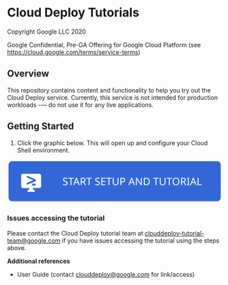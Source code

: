 # Cloud Deploy Tutorials
Copyright Google LLC 2020

Google Confidential, Pre-GA Offering for Google Cloud Platform (see https://cloud.google.com/terms/service-terms)

## Overview

This repository contains content and functionality to help you try out the Cloud Deploy service. Currently, this service is not intended for production workloads -— do not use it for any live applications.

## Getting Started

1. Click the graphic below. This will open up and configure your Cloud Shell environment.

[![Open ](images/open-btn.svg)](https://console.cloud.google.com/cloudshell/editor?cloudshell_git_repo=https://source.developers.google.com/p/cloud-deploy-preview/r/tutorial&cloudshell_git_branch=v0.0.2&cloudshell_workspace=.&cloudshell_tutorial=walkthroughs/cloud_deploy_e2e_gke/cloud_deploy_e2e_gke.md)

### Issues accessing the tutorial

Please contact the Cloud Deploy tutorial team at clouddeploy-tutorial-team@google.com if you have issues accessing the tutorial using the steps above.

**Additional references**
- User Guide (contact clouddeploy@google.com for link/access)
